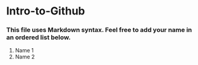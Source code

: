 # Intro-to-Github

### This file uses Markdown syntax. Feel free to add your name in an ordered list below.
1. Name 1
2. Name 2
